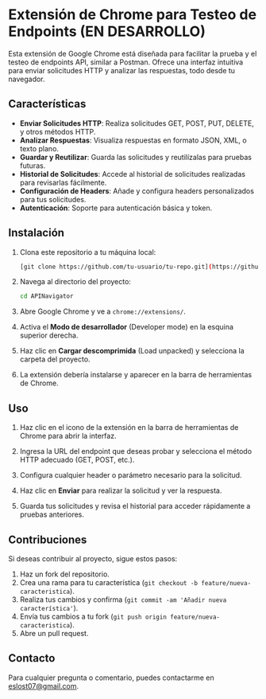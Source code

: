 # Extensión de Chrome para Testeo de Endpoints (EN DESARROLLO)

Esta extensión de Google Chrome está diseñada para facilitar la prueba y el testeo de endpoints API, similar a Postman. Ofrece una interfaz intuitiva para enviar solicitudes HTTP y analizar las respuestas, todo desde tu navegador.

## Características

- **Enviar Solicitudes HTTP**: Realiza solicitudes GET, POST, PUT, DELETE, y otros métodos HTTP.
- **Analizar Respuestas**: Visualiza respuestas en formato JSON, XML, o texto plano.
- **Guardar y Reutilizar**: Guarda las solicitudes y reutilízalas para pruebas futuras.
- **Historial de Solicitudes**: Accede al historial de solicitudes realizadas para revisarlas fácilmente.
- **Configuración de Headers**: Añade y configura headers personalizados para tus solicitudes.
- **Autenticación**: Soporte para autenticación básica y token.

## Instalación

1. Clona este repositorio a tu máquina local:

    ```bash
    [git clone https://github.com/tu-usuario/tu-repo.git](https://github.com/JuanCGomezS/APINavigator.git)
    ```

2. Navega al directorio del proyecto:

    ```bash
    cd APINavigator
    ```

3. Abre Google Chrome y ve a `chrome://extensions/`.

4. Activa el **Modo de desarrollador** (Developer mode) en la esquina superior derecha.

5. Haz clic en **Cargar descomprimida** (Load unpacked) y selecciona la carpeta del proyecto.

6. La extensión debería instalarse y aparecer en la barra de herramientas de Chrome.

## Uso

1. Haz clic en el icono de la extensión en la barra de herramientas de Chrome para abrir la interfaz.

2. Ingresa la URL del endpoint que deseas probar y selecciona el método HTTP adecuado (GET, POST, etc.).

3. Configura cualquier header o parámetro necesario para la solicitud.

4. Haz clic en **Enviar** para realizar la solicitud y ver la respuesta.

5. Guarda tus solicitudes y revisa el historial para acceder rápidamente a pruebas anteriores.

## Contribuciones

Si deseas contribuir al proyecto, sigue estos pasos:

1. Haz un fork del repositorio.
2. Crea una rama para tu característica (`git checkout -b feature/nueva-caracteristica`).
3. Realiza tus cambios y confirma (`git commit -am 'Añadir nueva característica'`).
4. Envía tus cambios a tu fork (`git push origin feature/nueva-caracteristica`).
5. Abre un pull request.

## Contacto

Para cualquier pregunta o comentario, puedes contactarme en [eslost07@gmail.com](eslost07@gmail.com).

